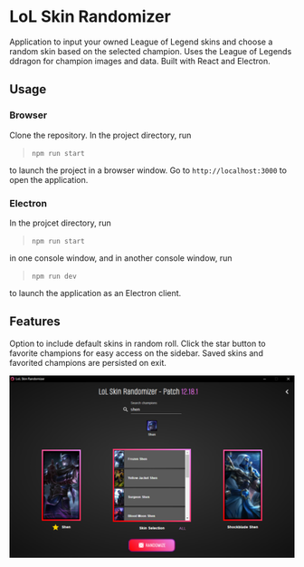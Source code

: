 # LoL Skin Randomizer

Application to input your owned League of Legend skins and choose a random skin based on the selected champion. Uses the League of Legends ddragon for champion images and data. Built with React and Electron.

## Usage

### Browser

Clone the repository. In the project directory, run

> `npm run start`

to launch the project in a browser window. Go to `http://localhost:3000` to open the application.

### Electron

In the projcet directory, run

> `npm run start`

in one console window, and in another console window, run

> `npm run dev`

to launch the application as an Electron client.

## Features

Option to include default skins in random roll. Click the star button to favorite champions for easy access on the sidebar. Saved skins and favorited champions are persisted on exit.

<img src="demo/demo.png">
